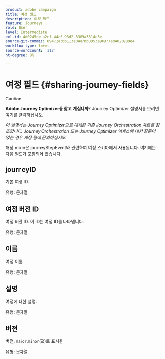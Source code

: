 ```yaml
---
product: adobe campaign
title: 여정 필드
description: 여정 필드
feature: Journeys
role: User
level: Intermediate
exl-id: 4d0245de-a2cf-44c6-93d2-3309a3314e5e
source-git-commit: 69471a36b113e04a7bb0953a90977ad4020299e4
workflow-type: tm+mt
source-wordcount: '112'
ht-degree: 8%

---
```


# 여정 필드 {#sharing-journey-fields}


>[!CAUTION]
>
>**Adobe Journey Optimizer을 찾고 계십니까**? Journey Optimizer 설명서를 보려면 [여기](https://experienceleague.adobe.com/ko/docs/journey-optimizer/using/ajo-home)를 클릭하십시오.
>
>
>_이 설명서는 Journey Optimizer으로 대체된 기존 Journey Orchestration 자료를 참조합니다. Journey Orchestration 또는 Journey Optimizer 액세스에 대한 질문이 있는 경우 계정 팀에 문의하십시오._


해당 mixin은 journeyStepEvent와 관련하여 여정 스키마에서 사용됩니다. 여기에는 다음 필드가 포함되어 있습니다.

## journeyID

기본 여정 ID.

유형: 문자열

## 여정 버전 ID

여정 버전 ID. 이 ID는 여정 ID를 나타냅니다.

유형: 문자열

## 이름

여정 이름.

유형: 문자열

## 설명

여정에 대한 설명.

유형: 문자열

## 버전

버전, `major`.`minor`(으)로 표시됨

유형: 문자열
